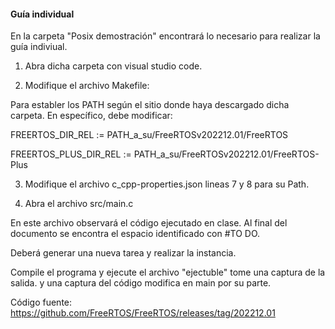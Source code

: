 #### Guía individual 

En la carpeta "Posix demostración" encontrará lo necesario para realizar la guía indiviual. 

1) Abra dicha carpeta con visual studio code. 

2) Modifique el archivo Makefile:

Para establer los PATH según el sitio donde haya descargado dicha carpeta. En específico, debe modificar: 

FREERTOS_DIR_REL := PATH_a_su/FreeRTOSv202212.01/FreeRTOS

FREERTOS_PLUS_DIR_REL := PATH_a_su/FreeRTOSv202212.01/FreeRTOS-Plus

3) Modifique el archivo c_cpp-properties.json lineas 7 y 8 para su Path. 

4) Abra el archivo src/main.c 

En este archivo observará el código ejecutado en clase. Al final del documento se encontra el espacio identificado con #TO DO. 

Deberá generar una nueva tarea y realizar la instancia. 

Compile el programa y ejecute el archivo "ejectuble" tome una captura de la salida. y una captura del código modifica en main por su parte. 



Código fuente: https://github.com/FreeRTOS/FreeRTOS/releases/tag/202212.01
